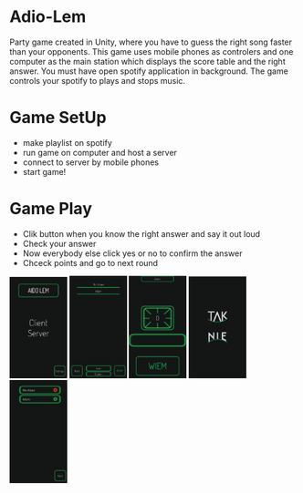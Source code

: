 # Adio-Lem
Party game created in Unity, where you have to guess the right song faster than your opponents. This game uses mobile phones as controlers and one computer as the main station which displays the score table and the right answer. You must have open spotify application in background. The game controls your spotify to plays and stops music.

# Game SetUp
- make playlist on spotify
- run game on computer and host a server
- connect to server by mobile phones
- start game!

# Game Play
- Clik button when you know the right answer and say it out loud 
- Check your answer
- Now everybody else click yes or no to confirm the answer
- Chceck points and go to next round

<img src="/Images/ad1.PNG" width="20%" height="auto" /> <img src="/Images/ad2.PNG" width="20%" height="auto" /> <img src="/Images/ad3.PNG" width="20%" height="auto" />
<img src="/Images/ad4.PNG" width="20%" height="auto" /> <img src="/Images/ad5.PNG" width="20%" height="auto" />
